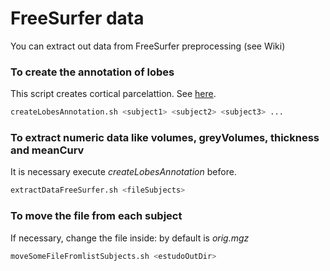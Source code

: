# FreeSurfer data
You can extract out data from FreeSurfer preprocessing (see Wiki)

### To create the annotation of lobes 
This script creates cortical parcelattion. See [here](https://surfer.nmr.mgh.harvard.edu/fswiki/CorticalParcellation).
```bash
createLobesAnnotation.sh <subject1> <subject2> <subject3> ...
```

### To extract numeric data like volumes, greyVolumes, thickness and meanCurv
It is necessary execute _createLobesAnnotation_ before.
```bash
extractDataFreeSurfer.sh <fileSubjects>
```

### To move the file from each subject
If necessary, change the file inside: by default is _orig.mgz_
```bash
moveSomeFileFromlistSubjects.sh <estudoOutDir>
```

